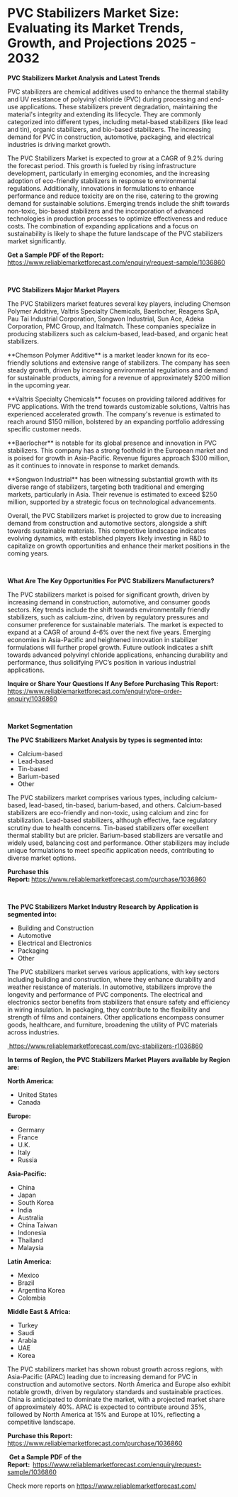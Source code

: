 <p><h1>PVC Stabilizers Market Size: Evaluating its Market Trends, Growth, and Projections 2025 - 2032</h1></p><p><strong>PVC Stabilizers Market Analysis and Latest Trends</strong></p>
<p><p>PVC stabilizers are chemical additives used to enhance the thermal stability and UV resistance of polyvinyl chloride (PVC) during processing and end-use applications. These stabilizers prevent degradation, maintaining the material's integrity and extending its lifecycle. They are commonly categorized into different types, including metal-based stabilizers (like lead and tin), organic stabilizers, and bio-based stabilizers. The increasing demand for PVC in construction, automotive, packaging, and electrical industries is driving market growth.</p><p>The PVC Stabilizers Market is expected to grow at a CAGR of 9.2% during the forecast period. This growth is fueled by rising infrastructure development, particularly in emerging economies, and the increasing adoption of eco-friendly stabilizers in response to environmental regulations. Additionally, innovations in formulations to enhance performance and reduce toxicity are on the rise, catering to the growing demand for sustainable solutions. Emerging trends include the shift towards non-toxic, bio-based stabilizers and the incorporation of advanced technologies in production processes to optimize effectiveness and reduce costs. The combination of expanding applications and a focus on sustainability is likely to shape the future landscape of the PVC stabilizers market significantly.</p></p>
<p><strong>Get a Sample PDF of the Report:&nbsp;</strong> <a href="https://www.reliablemarketforecast.com/enquiry/request-sample/1036860?utm_campaign=2876&utm_medium=2&utm_source=Github&utm_content=ia&utm_term=02042025&utm_id=pvc-stabilizers">https://www.reliablemarketforecast.com/enquiry/request-sample/1036860</a></p>
<p>&nbsp;</p>
<p><strong>PVC Stabilizers Major Market Players</strong></p>
<p><p>The PVC Stabilizers market features several key players, including Chemson Polymer Additive, Valtris Specialty Chemicals, Baerlocher, Reagens SpA, Pau Tai Industrial Corporation, Songwon Industrial, Sun Ace, Adeka Corporation, PMC Group, and Italmatch. These companies specialize in producing stabilizers such as calcium-based, lead-based, and organic heat stabilizers.</p><p>**Chemson Polymer Additive** is a market leader known for its eco-friendly solutions and extensive range of stabilizers. The company has seen steady growth, driven by increasing environmental regulations and demand for sustainable products, aiming for a revenue of approximately $200 million in the upcoming year.</p><p>**Valtris Specialty Chemicals** focuses on providing tailored additives for PVC applications. With the trend towards customizable solutions, Valtris has experienced accelerated growth. The company's revenue is estimated to reach around $150 million, bolstered by an expanding portfolio addressing specific customer needs.</p><p>**Baerlocher** is notable for its global presence and innovation in PVC stabilizers. This company has a strong foothold in the European market and is poised for growth in Asia-Pacific. Revenue figures approach $300 million, as it continues to innovate in response to market demands.</p><p>**Songwon Industrial** has been witnessing substantial growth with its diverse range of stabilizers, targeting both traditional and emerging markets, particularly in Asia. Their revenue is estimated to exceed $250 million, supported by a strategic focus on technological advancements.</p><p>Overall, the PVC Stabilizers market is projected to grow due to increasing demand from construction and automotive sectors, alongside a shift towards sustainable materials. This competitive landscape indicates evolving dynamics, with established players likely investing in R&D to capitalize on growth opportunities and enhance their market positions in the coming years.</p></p>
<p>&nbsp;</p>
<p><strong>What Are The Key Opportunities For PVC Stabilizers Manufacturers?</strong></p>
<p><p>The PVC stabilizers market is poised for significant growth, driven by increasing demand in construction, automotive, and consumer goods sectors. Key trends include the shift towards environmentally friendly stabilizers, such as calcium-zinc, driven by regulatory pressures and consumer preference for sustainable materials. The market is expected to expand at a CAGR of around 4-6% over the next five years. Emerging economies in Asia-Pacific and heightened innovation in stabilizer formulations will further propel growth. Future outlook indicates a shift towards advanced polyvinyl chloride applications, enhancing durability and performance, thus solidifying PVC’s position in various industrial applications.</p></p>
<p><strong>Inquire or Share Your Questions If Any Before Purchasing This Report:</strong> <a href="https://www.reliablemarketforecast.com/enquiry/pre-order-enquiry/1036860?utm_campaign=2876&utm_medium=2&utm_source=Github&utm_content=ia&utm_term=02042025&utm_id=pvc-stabilizers">https://www.reliablemarketforecast.com/enquiry/pre-order-enquiry/1036860</a></p>
<p>&nbsp;</p>
<p><strong>Market Segmentation</strong></p>
<p><strong>The PVC Stabilizers Market Analysis by types is segmented into:</strong></p>
<p><ul><li>Calcium-based</li><li>Lead-based</li><li>Tin-based</li><li>Barium-based</li><li>Other</li></ul></p>
<p><p>The PVC stabilizers market comprises various types, including calcium-based, lead-based, tin-based, barium-based, and others. Calcium-based stabilizers are eco-friendly and non-toxic, using calcium and zinc for stabilization. Lead-based stabilizers, although effective, face regulatory scrutiny due to health concerns. Tin-based stabilizers offer excellent thermal stability but are pricier. Barium-based stabilizers are versatile and widely used, balancing cost and performance. Other stabilizers may include unique formulations to meet specific application needs, contributing to diverse market options.</p></p>
<p><strong>Purchase this Report:&nbsp;</strong><a href="https://www.reliablemarketforecast.com/purchase/1036860?utm_campaign=2876&utm_medium=2&utm_source=Github&utm_content=ia&utm_term=02042025&utm_id=pvc-stabilizers">https://www.reliablemarketforecast.com/purchase/1036860</a></p>
<p>&nbsp;</p>
<p><strong>The PVC Stabilizers Market Industry Research by Application is segmented into:</strong></p>
<p><ul><li>Building and Construction</li><li>Automotive</li><li>Electrical and Electronics</li><li>Packaging</li><li>Other</li></ul></p>
<p><p>The PVC stabilizers market serves various applications, with key sectors including building and construction, where they enhance durability and weather resistance of materials. In automotive, stabilizers improve the longevity and performance of PVC components. The electrical and electronics sector benefits from stabilizers that ensure safety and efficiency in wiring insulation. In packaging, they contribute to the flexibility and strength of films and containers. Other applications encompass consumer goods, healthcare, and furniture, broadening the utility of PVC materials across industries.</p></p>
<p><a href="https://www.reliablemarketforecast.com/pvc-stabilizers-r1036860?utm_campaign=2876&utm_medium=2&utm_source=Github&utm_content=ia&utm_term=02042025&utm_id=pvc-stabilizers">&nbsp;https://www.reliablemarketforecast.com/pvc-stabilizers-r1036860</a></p>
<p><strong>In terms of Region, the PVC Stabilizers Market Players available by Region are:</strong></p>
<p>
    <p> <strong> North America: </strong>
        <ul>
            <li>United States</li>
            <li>Canada</li>
        </ul>
        </p> 
    <p> <strong> Europe: </strong>
        <ul>
            <li>Germany</li>
            <li>France</li>
            <li>U.K.</li>
            <li>Italy</li>
            <li>Russia</li>
        </ul>
        </p> 
    <p> <strong> Asia-Pacific: </strong>
        <ul>
            <li>China</li>
            <li>Japan</li>
            <li>South Korea</li>
            <li>India</li>
            <li>Australia</li>
            <li>China Taiwan</li>
            <li>Indonesia</li>
            <li>Thailand</li>
            <li>Malaysia</li>
        </ul>
        </p> 
    <p> <strong> Latin America: </strong>
        <ul>
            <li>Mexico</li>
            <li>Brazil</li>
            <li>Argentina Korea</li>
            <li>Colombia</li>
        </ul>
        </p> 
    <p> <strong> Middle East & Africa: </strong>
        <ul>
            <li>Turkey</li>
            <li>Saudi</li>
            <li>Arabia</li>
            <li>UAE</li>
            <li>Korea</li>
        </ul>
    </p>
    </p>
<p><p>The PVC stabilizers market has shown robust growth across regions, with Asia-Pacific (APAC) leading due to increasing demand for PVC in construction and automotive sectors. North America and Europe also exhibit notable growth, driven by regulatory standards and sustainable practices. China is anticipated to dominate the market, with a projected market share of approximately 40%. APAC is expected to contribute around 35%, followed by North America at 15% and Europe at 10%, reflecting a competitive landscape.</p></p>
<p><strong>Purchase this Report: </strong><a href="https://www.reliablemarketforecast.com/purchase/1036860?utm_campaign=2876&utm_medium=2&utm_source=Github&utm_content=ia&utm_term=02042025&utm_id=pvc-stabilizers">https://www.reliablemarketforecast.com/purchase/1036860</a></p>
<p>&nbsp;<strong>Get a Sample PDF of the Report:&nbsp;&nbsp;</strong><a href="https://www.reliablemarketforecast.com/enquiry/request-sample/1036860?utm_campaign=2876&utm_medium=2&utm_source=Github&utm_content=ia&utm_term=02042025&utm_id=pvc-stabilizers">https://www.reliablemarketforecast.com/enquiry/request-sample/1036860</a></p>
<p><strong></strong></p>
<p>Check more reports on <a href="https://www.reliablemarketforecast.com/?utm_campaign=2876&utm_medium=2&utm_source=Github&utm_content=ia&utm_term=02042025&utm_id=pvc-stabilizers">https://www.reliablemarketforecast.com/</a></p>